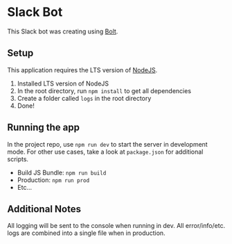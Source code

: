 # Slack Bot
This Slack bot was creating using [Bolt](https://github.com/slackapi/bolt).

## Setup
This application requires the LTS version of [NodeJS](https://nodejs.org/en/download/).

1. Installed LTS version of NodeJS
2. In the root directory, run `npm install` to get all dependencies
3. Create a folder called `logs` in the root directory
4. Done!

## Running the app
In the project repo, use `npm run dev` to start the server in development mode. For other use cases, take a look at `package.json` for additional scripts.
* Build JS Bundle: `npm run build`
* Production: `npm run prod`
* Etc...


## Additional Notes
All logging will be sent to the console when running in dev. All error/info/etc. logs are combined into a single file when in production.